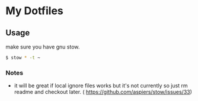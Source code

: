 # My Dotfiles

## Usage

make sure you have gnu stow.

```bash
$ stow * -t ~
```

### Notes

- it will be great if local ignore files works but it's not currently so just rm readme and checkout later. ( https://github.com/aspiers/stow/issues/33)


